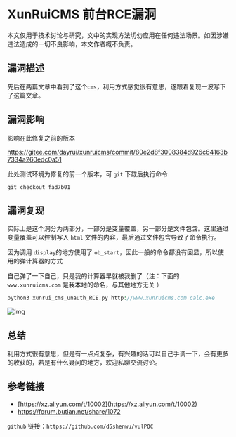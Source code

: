 # XunRuiCMS 前台RCE漏洞

本文仅用于技术讨论与研究，文中的实现方法切勿应用在任何违法场景。如因涉嫌违法造成的一切不良影响，本文作者概不负责。

## 漏洞描述

先后在两篇文章中看到了这个`cms`，利用方式感觉很有意思，遂跟着复现一波写下了这篇文章。

## 漏洞影响

影响在此修复之前的版本 

https://gitee.com/dayrui/xunruicms/commit/80e2d8f3008384d926c64163b7334a260edc0a51

此处测试环境为修复的前一个版本，可 `git` 下载后执行命令

```
git checkout fad7b01
```

## 漏洞复现

实际上是这个洞分为两部分，一部分是变量覆盖，另一部分是文件包含。这里通过变量覆盖可以控制写入 `html` 文件的内容，最后通过文件包含导致了命令执行。

因为调用 `display`的地方使用了 `ob_start`，因此一般的命令都没有回显，所以使用的弹计算器的方式

自己弹了一下自己，只是我的计算器早就被我删了（注：下面的 `www.xunruicms.com` 是我本地的命名，与其他地方无关 ）

```php
python3 xunrui_cms_unauth_RCE.py http://www.xunruicms.com calc.exe
```

![img](https://cdn.nlark.com/yuque/0/2022/png/22586461/1644334744634-94e79d78-cf97-4ec2-a5a3-d576a8405421.png)

## 总结

利用方式很有意思，但是有一点点复杂，有兴趣的话可以自己手调一下，会有更多的收获的，若是有什么疑问的地方，欢迎私聊交流讨论。

## 参考链接

- [https://xz.aliyun.com/t/10002](https://xz.aliyun.com/t/10002)
- https://forum.butian.net/share/1072



`github` 链接：`https://github.com/d5shenwu/vulPOC`

